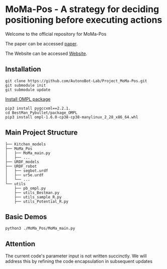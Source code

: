 # MoMa-Pos -  A strategy for deciding positioning before executing actions

Welcome to the official repository for MoMa-Pos  

The paper can be accessed [paper](https://arxiv.org/abs/2403.19940).  

The Website can be accessed [Website](https://yding25.com/MoMa-Pos/).
##  Installation
```
git clone https://github.com/AutonoBot-Lab/Project_MoMa-Pos.git
git submodule init
git submodule update
```

[Install OMPL package](https://github.com/ompl/ompl/releases/tag/prerelease)
```
pip3 install pygccxml==2.2.1.
cd BestMan_Pybullet/package_OMPL
pip3 install ompl-1.6.0-cp38-cp38-manylinux_2_28_x86_64.whl
```
## Main Project Structure
```
├── Kitchen_models
├── MoMa_Pos
│   ├── MoMa_main.py
│   ├── ...
├── URDF_models
├── URDF_robot
│   ├── segbot.urdf
│   ├── ur5e.urdf
│   └── ...
└── utils
    ├── pb_ompl.py
    ├── utils_Bestman.py
    ├── utils_sample_R.py
    ├── utils_Potential_R.py
```

## Basic Demos
```
python3 ./MoMa_Pos/MoMa_main.py
```
## Attention
The current code's parameter input is not written succinctly. We will address this by refining the code encapsulation in subsequent updates

